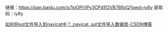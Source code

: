 链接：https://pan.baidu.com/s/1siOPh1Py3CPd1f2VB7B9zQ?pwd=iy8y 
提取码：iy8y



[如何将sql文件导入到navicat中？_navicat .sql文件导入数据库-CSDN博客](https://blog.csdn.net/will__be/article/details/107542003)